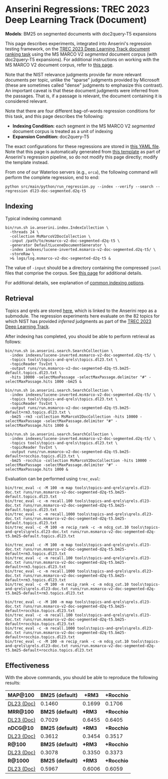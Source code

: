 # Anserini Regressions: TREC 2023 Deep Learning Track (Document)

**Models**: BM25 on segmented documents with doc2query-T5 expansions

This page describes experiments, integrated into Anserini's regression testing framework, on the [TREC 2023 Deep Learning Track document ranking task](https://trec.nist.gov/data/deep2023.html) using the MS MARCO V2 _segmented_ document corpus (with doc2query-T5 expansions).
For additional instructions on working with the MS MARCO V2 document corpus, refer to [this page](../../docs/experiments-msmarco-v2.md).

Note that the NIST relevance judgments provide far more relevant documents per topic, unlike the "sparse" judgments provided by Microsoft (these are sometimes called "dense" judgments to emphasize this contrast).
An important caveat is that these document judgments were inferred from the passages.
That is, if a passage is relevant, the document containing it is considered relevant.

Note that there are four different bag-of-words regression conditions for this task, and this page describes the following:

+ **Indexing Condition:** each segment in the MS MARCO V2 _segmented_ document corpus is treated as a unit of indexing
+ **Expansion Condition:** doc2query-T5

The exact configurations for these regressions are stored in [this YAML file](../../src/main/resources/regression/dl23-doc-segmented.d2q-t5.yaml).
Note that this page is automatically generated from [this template](../../src/main/resources/docgen/templates/dl23-doc-segmented.d2q-t5.template) as part of Anserini's regression pipeline, so do not modify this page directly; modify the template instead.

From one of our Waterloo servers (e.g., `orca`), the following command will perform the complete regression, end to end:

```
python src/main/python/run_regression.py --index --verify --search --regression dl23-doc-segmented.d2q-t5
```

## Indexing

Typical indexing command:

```
bin/run.sh io.anserini.index.IndexCollection \
  -threads 24 \
  -collection MsMarcoV2DocCollection \
  -input /path/to/msmarco-v2-doc-segmented-d2q-t5 \
  -generator DefaultLuceneDocumentGenerator \
  -index indexes/lucene-inverted.msmarco-v2-doc-segmented.d2q-t5/ \
  -storeRaw \
  >& logs/log.msmarco-v2-doc-segmented-d2q-t5 &
```

The value of `-input` should be a directory containing the compressed `jsonl` files that comprise the corpus.
See [this page](../../docs/experiments-msmarco-v2.md) for additional details.

For additional details, see explanation of [common indexing options](../../docs/common-indexing-options.md).

## Retrieval

Topics and qrels are stored [here](https://github.com/castorini/anserini-tools/tree/master/topics-and-qrels), which is linked to the Anserini repo as a submodule.
The regression experiments here evaluate on the 82 topics for which NIST has provided _inferred_ judgments as part of the [TREC 2023 Deep Learning Track](https://trec.nist.gov/data/deep2023.html).

After indexing has completed, you should be able to perform retrieval as follows:

```
bin/run.sh io.anserini.search.SearchCollection \
  -index indexes/lucene-inverted.msmarco-v2-doc-segmented.d2q-t5/ \
  -topics tools\topics-and-qrels\topics.dl23.txt \
  -topicReader TsvInt \
  -output runs/run.msmarco-v2-doc-segmented-d2q-t5.bm25-default.topics.dl23.txt \
  -hits 10000 -selectMaxPassage -selectMaxPassage.delimiter "#" -selectMaxPassage.hits 1000 -bm25 &

bin/run.sh io.anserini.search.SearchCollection \
  -index indexes/lucene-inverted.msmarco-v2-doc-segmented.d2q-t5/ \
  -topics tools\topics-and-qrels\topics.dl23.txt \
  -topicReader TsvInt \
  -output runs/run.msmarco-v2-doc-segmented-d2q-t5.bm25-default+rm3.topics.dl23.txt \
  -bm25 -rm3 -collection MsMarcoV2DocCollection -hits 10000 -selectMaxPassage -selectMaxPassage.delimiter "#" -selectMaxPassage.hits 1000 &

bin/run.sh io.anserini.search.SearchCollection \
  -index indexes/lucene-inverted.msmarco-v2-doc-segmented.d2q-t5/ \
  -topics tools\topics-and-qrels\topics.dl23.txt \
  -topicReader TsvInt \
  -output runs/run.msmarco-v2-doc-segmented-d2q-t5.bm25-default+rocchio.topics.dl23.txt \
  -bm25 -rocchio -collection MsMarcoV2DocCollection -hits 10000 -selectMaxPassage -selectMaxPassage.delimiter "#" -selectMaxPassage.hits 1000 &
```

Evaluation can be performed using `trec_eval`:

```
bin/trec_eval -c -M 100 -m map tools\topics-and-qrels\qrels.dl23-doc.txt runs/run.msmarco-v2-doc-segmented-d2q-t5.bm25-default.topics.dl23.txt
bin/trec_eval -c -m recall.100 tools\topics-and-qrels\qrels.dl23-doc.txt runs/run.msmarco-v2-doc-segmented-d2q-t5.bm25-default.topics.dl23.txt
bin/trec_eval -c -m recall.1000 tools\topics-and-qrels\qrels.dl23-doc.txt runs/run.msmarco-v2-doc-segmented-d2q-t5.bm25-default.topics.dl23.txt
bin/trec_eval -c -M 100 -m recip_rank -c -m ndcg_cut.10 tools\topics-and-qrels\qrels.dl23-doc.txt runs/run.msmarco-v2-doc-segmented-d2q-t5.bm25-default.topics.dl23.txt

bin/trec_eval -c -M 100 -m map tools\topics-and-qrels\qrels.dl23-doc.txt runs/run.msmarco-v2-doc-segmented-d2q-t5.bm25-default+rm3.topics.dl23.txt
bin/trec_eval -c -m recall.100 tools\topics-and-qrels\qrels.dl23-doc.txt runs/run.msmarco-v2-doc-segmented-d2q-t5.bm25-default+rm3.topics.dl23.txt
bin/trec_eval -c -m recall.1000 tools\topics-and-qrels\qrels.dl23-doc.txt runs/run.msmarco-v2-doc-segmented-d2q-t5.bm25-default+rm3.topics.dl23.txt
bin/trec_eval -c -M 100 -m recip_rank -c -m ndcg_cut.10 tools\topics-and-qrels\qrels.dl23-doc.txt runs/run.msmarco-v2-doc-segmented-d2q-t5.bm25-default+rm3.topics.dl23.txt

bin/trec_eval -c -M 100 -m map tools\topics-and-qrels\qrels.dl23-doc.txt runs/run.msmarco-v2-doc-segmented-d2q-t5.bm25-default+rocchio.topics.dl23.txt
bin/trec_eval -c -m recall.100 tools\topics-and-qrels\qrels.dl23-doc.txt runs/run.msmarco-v2-doc-segmented-d2q-t5.bm25-default+rocchio.topics.dl23.txt
bin/trec_eval -c -m recall.1000 tools\topics-and-qrels\qrels.dl23-doc.txt runs/run.msmarco-v2-doc-segmented-d2q-t5.bm25-default+rocchio.topics.dl23.txt
bin/trec_eval -c -M 100 -m recip_rank -c -m ndcg_cut.10 tools\topics-and-qrels\qrels.dl23-doc.txt runs/run.msmarco-v2-doc-segmented-d2q-t5.bm25-default+rocchio.topics.dl23.txt
```

## Effectiveness

With the above commands, you should be able to reproduce the following results:

| **MAP@100**                                                                                                  | **BM25 (default)**| **+RM3**  | **+Rocchio**|
|:-------------------------------------------------------------------------------------------------------------|-----------|-----------|-----------|
| [DL23 (Doc)](https://microsoft.github.io/msmarco/TREC-Deep-Learning)                                         | 0.1460    | 0.1699    | 0.1706    |
| **MRR@100**                                                                                                  | **BM25 (default)**| **+RM3**  | **+Rocchio**|
| [DL23 (Doc)](https://microsoft.github.io/msmarco/TREC-Deep-Learning)                                         | 0.7029    | 0.6455    | 0.6405    |
| **nDCG@10**                                                                                                  | **BM25 (default)**| **+RM3**  | **+Rocchio**|
| [DL23 (Doc)](https://microsoft.github.io/msmarco/TREC-Deep-Learning)                                         | 0.3612    | 0.3454    | 0.3517    |
| **R@100**                                                                                                    | **BM25 (default)**| **+RM3**  | **+Rocchio**|
| [DL23 (Doc)](https://microsoft.github.io/msmarco/TREC-Deep-Learning)                                         | 0.3078    | 0.3350    | 0.3373    |
| **R@1000**                                                                                                   | **BM25 (default)**| **+RM3**  | **+Rocchio**|
| [DL23 (Doc)](https://microsoft.github.io/msmarco/TREC-Deep-Learning)                                         | 0.5967    | 0.6006    | 0.6059    |
